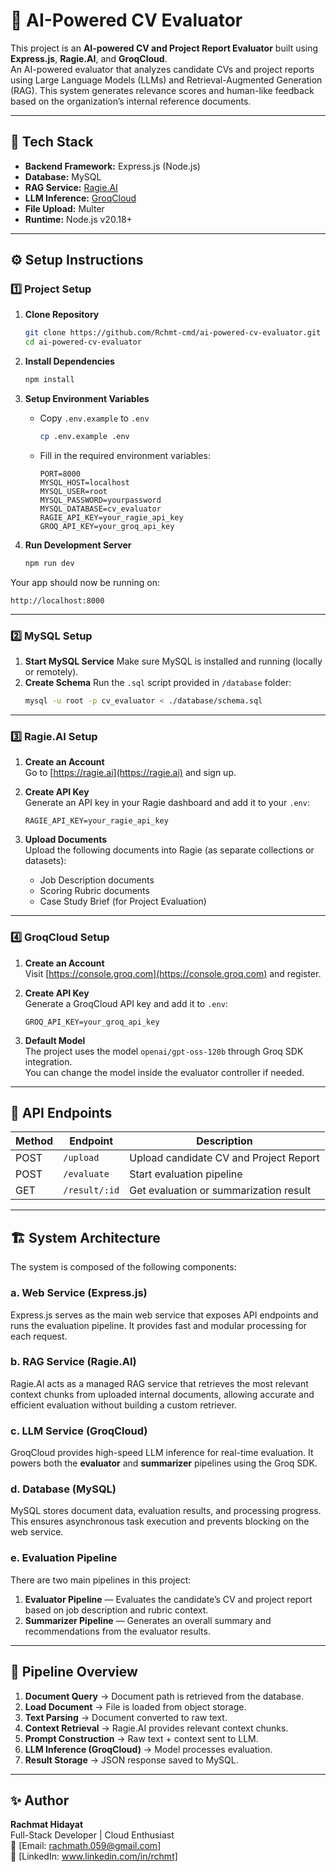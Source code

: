 # 🧠 AI-Powered CV Evaluator

This project is an **AI-powered CV and Project Report Evaluator** built using **Express.js**, **Ragie.AI**, and **GroqCloud**.  
An AI-powered evaluator that analyzes candidate CVs and project reports using Large Language Models (LLMs) and Retrieval-Augmented Generation (RAG). This system generates relevance scores and human-like feedback based on the organization’s internal reference documents.

---

## 🚀 Tech Stack

- **Backend Framework:** Express.js (Node.js)
- **Database:** MySQL
- **RAG Service:** [Ragie.AI](https://ragie.ai)
- **LLM Inference:** [GroqCloud](https://groq.com)
- **File Upload:** Multer
- **Runtime:** Node.js v20.18+

---

## ⚙️ Setup Instructions

### 1️⃣ Project Setup

1. **Clone Repository**

   ```bash
   git clone https://github.com/Rchmt-cmd/ai-powered-cv-evaluator.git
   cd ai-powered-cv-evaluator
   ```

2. **Install Dependencies**

   ```bash
   npm install
   ```

3. **Setup Environment Variables**

   - Copy `.env.example` to `.env`
     ```bash
     cp .env.example .env
     ```
   - Fill in the required environment variables:
     ```env
     PORT=8000
     MYSQL_HOST=localhost
     MYSQL_USER=root
     MYSQL_PASSWORD=yourpassword
     MYSQL_DATABASE=cv_evaluator
     RAGIE_API_KEY=your_ragie_api_key
     GROQ_API_KEY=your_groq_api_key
     ```

4. **Run Development Server**
   ```bash
   npm run dev
   ```

Your app should now be running on:

```
http://localhost:8000
```

---

### 2️⃣ MySQL Setup

1. **Start MySQL Service**
   Make sure MySQL is installed and running (locally or remotely).
2. **Create Schema**
   Run the `.sql` script provided in `/database` folder:
   ```bash
   mysql -u root -p cv_evaluator < ./database/schema.sql
   ```

---

### 3️⃣ Ragie.AI Setup

1. **Create an Account**  
   Go to [https://ragie.ai](https://ragie.ai) and sign up.

2. **Create API Key**  
   Generate an API key in your Ragie dashboard and add it to your `.env`:

   ```env
   RAGIE_API_KEY=your_ragie_api_key
   ```

3. **Upload Documents**  
   Upload the following documents into Ragie (as separate collections or datasets):
   - Job Description documents
   - Scoring Rubric documents
   - Case Study Brief (for Project Evaluation)

---

### 4️⃣ GroqCloud Setup

1. **Create an Account**  
   Visit [https://console.groq.com](https://console.groq.com) and register.

2. **Create API Key**  
   Generate a GroqCloud API key and add it to `.env`:

   ```env
   GROQ_API_KEY=your_groq_api_key
   ```

3. **Default Model**  
   The project uses the model `openai/gpt-oss-120b` through Groq SDK integration.  
   You can change the model inside the evaluator controller if needed.

---

## 📡 API Endpoints

| Method | Endpoint      | Description                            |
| ------ | ------------- | -------------------------------------- |
| POST   | `/upload`     | Upload candidate CV and Project Report |
| POST   | `/evaluate`   | Start evaluation pipeline              |
| GET    | `/result/:id` | Get evaluation or summarization result |

---

## 🏗️ System Architecture

The system is composed of the following components:

### a. Web Service (Express.js)

Express.js serves as the main web service that exposes API endpoints and runs the evaluation pipeline. It provides fast and modular processing for each request.

### b. RAG Service (Ragie.AI)

Ragie.AI acts as a managed RAG service that retrieves the most relevant context chunks from uploaded internal documents, allowing accurate and efficient evaluation without building a custom retriever.

### c. LLM Service (GroqCloud)

GroqCloud provides high-speed LLM inference for real-time evaluation. It powers both the **evaluator** and **summarizer** pipelines using the Groq SDK.

### d. Database (MySQL)

MySQL stores document data, evaluation results, and processing progress. This ensures asynchronous task execution and prevents blocking on the web service.

### e. Evaluation Pipeline

There are two main pipelines in this project:

1. **Evaluator Pipeline** — Evaluates the candidate’s CV and project report based on job description and rubric context.
2. **Summarizer Pipeline** — Generates an overall summary and recommendations from the evaluator results.

---

## 🧠 Pipeline Overview

1. **Document Query** → Document path is retrieved from the database.
2. **Load Document** → File is loaded from object storage.
3. **Text Parsing** → Document converted to raw text.
4. **Context Retrieval** → Ragie.AI provides relevant context chunks.
5. **Prompt Construction** → Raw text + context sent to LLM.
6. **LLM Inference (GroqCloud)** → Model processes evaluation.
7. **Result Storage** → JSON response saved to MySQL.

---

## ✨ Author

**Rachmat Hidayat**  
Full-Stack Developer | Cloud Enthusiast  
📧 [Email: rachmath.059@gmail.com]  
💼 [LinkedIn: www.linkedin.com/in/rchmt]
